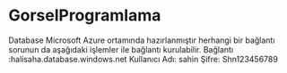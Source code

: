 # GorselProgramlama
Database Microsoft Azure ortamında hazırlanmıştır herhangi bir bağlantı sorunun da aşağıdaki işlemler ile bağlantı kurulabilir.
Bağlantı :halisaha.database.windows.net
Kullanıcı Adı: sahin
Şifre: Shn123456789
